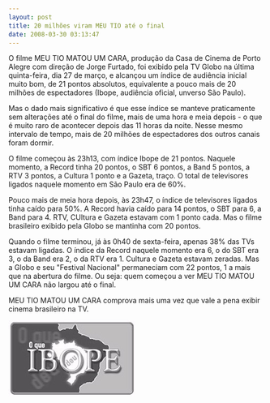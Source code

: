 ```yaml
---
layout: post
title: 20 milhões viram MEU TIO até o final
date: 2008-03-30 03:13:47
---
```

O filme MEU TIO MATOU UM CARA, produção da Casa de Cinema de Porto Alegre com direção de Jorge Furtado, foi exibido pela TV Globo na última quinta-feira, dia 27 de março, e alcançou um índice de audiência inicial muito bom, de 21 pontos absolutos, equivalente a pouco mais de 20 milhões de espectadores (Ibope, audiência oficial, unverso São Paulo).

Mas o dado mais significativo é que esse índice se manteve praticamente sem alterações até o final do filme, mais de uma hora e meia depois - o que é muito raro de acontecer depois das 11 horas da noite. Nesse mesmo intervalo de tempo, mais de 20 milhões de espectadores dos outros canais foram dormir.

O filme começou às 23h13, com índice Ibope de 21 pontos. Naquele momento, a Record tinha 20 pontos, o SBT 6 pontos, a Band 5 pontos, a RTV 3 pontos, a Cultura 1 ponto e a Gazeta, traço. O total de televisores ligados naquele momento em São Paulo era de 60%.

Pouco mais de meia hora depois, às 23h47, o índice de televisores ligados tinha caído para 50%. A Record havia caído para 14 pontos, o SBT para 6, a Band para 4. RTV, CUltura e Gazeta estavam com 1 ponto cada. Mas o filme brasileiro exibido pela Globo se mantinha com 20 pontos.

Quando o filme terminou, já às 0h40 de sexta-feira, apenas 38% das TVs estavam ligadas. O índice da Record naquele momento era 6, o do SBT era 3, o da Band era 2, o da RTV era 1. Cultura e Gazeta estavam zeradas. Mas a Globo e seu "Festival Nacional" permaneciam com 22 pontos, 1 a mais que na abertura do filme. Ou seja: quem começou a ver MEU TIO MATOU UM CARA não largou até o final.

MEU TIO MATOU UM CARA comprova mais uma vez que vale a pena exibir cinema brasileiro na TV.

![](/uploads/ibope.jpg)